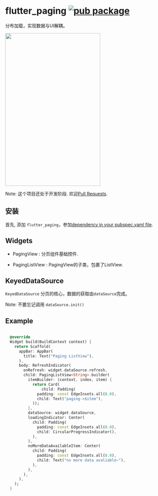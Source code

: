 # flutter_paging [![pub package](https://img.shields.io/pub/v/flutter_paging.svg)](https://pub.dartlang.org/packages/flutter_paging)

分布加载，实现数据与UI解耦。


<img src="https://github.com/OpenFlutter/flutter_paging/blob/master/arts/paging.gif" width="300" height="480">


Note: 这个项目还处于开发阶段. 欢迎[Pull Requests](https://github.com/OpenFlutter/flutter_paging/pulls).


## 安装

首先, 添加 `flutter_paging`，参加[dependency in your pubspec.yaml file](https://flutter.io/using-packages/).

## Widgets 

- PagingView : 分页组件基础控件.

- PagingListView : PagingView的子类，包裹了ListView.

## KeyedDataSource

`KeyedDataSource` 分页的核心，数据的获取由`dataSource`完成。

Note: 不要忘记调用 `dataSource.init()`


## Example

```dart

  @override
  Widget build(BuildContext context) {
    return Scaffold(
      appBar: AppBar(
        title: Text("Paging ListView"),
      ),
      body: RefreshIndicator(
        onRefresh: widget.dataSource.refresh,
        child: PagingListView<String>.builder(
          itemBuilder: (context, index, item) {
            return Card(
                child: Padding(
              padding: const EdgeInsets.all(8.0),
              child: Text("paging->$item"),
            ));
          },
          dataSource: widget.dataSource,
          loadingIndicator: Center(
            child: Padding(
              padding: const EdgeInsets.all(8.0),
              child: CircularProgressIndicator(),
            ),
          ),
          noMoreDataAvailableItem: Center(
            child: Padding(
              padding: const EdgeInsets.all(8.0),
              child: Text("no more data avaliable~"),
            ),
          ),
        ),
      ),
    );
  }

```

